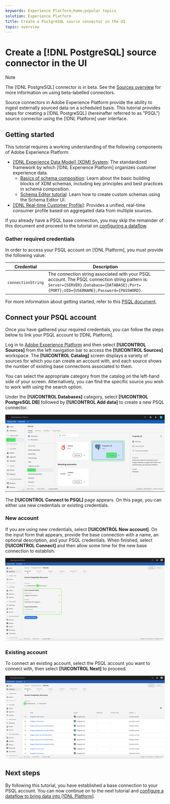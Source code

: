 ```yaml
---
keywords: Experience Platform;home;popular topics
solution: Experience Platform
title: Create a PostgreSQL source connector in the UI
topic: overview
---
```


# Create a [!DNL PostgreSQL] source connector in the UI

>[!NOTE]
> The [!DNL PostgreSQL] connector is in beta. See the [Sources overview](../../../../home.md#terms-and-conditions) for more information on using beta-labelled connectors.

Source connectors in Adobe Experience Platform provide the ability to ingest externally sourced data on a scheduled basis. This tutorial provides steps for creating a [!DNL PostgreSQL] (hereinafter referred to as "PSQL") source connector using the [!DNL Platform] user interface.

## Getting started

This tutorial requires a working understanding of the following components of Adobe Experience Platform:

*   [[!DNL Experience Data Model] (XDM) System](../../../../../xdm/home.md): The standardized framework by which [!DNL Experience Platform] organizes customer experience data.
    *   [Basics of schema composition](../../../../../xdm/schema/composition.md): Learn about the basic building blocks of XDM schemas, including key principles and best practices in schema composition.
    *   [Schema Editor tutorial](../../../../../xdm/tutorials/create-schema-ui.md): Learn how to create custom schemas using the Schema Editor UI.
*   [[!DNL Real-time Customer Profile]](../../../../../profile/home.md): Provides a unified, real-time consumer profile based on aggregated data from multiple sources.

If you already have a PSQL base connection, you may skip the remainder of this document and proceed to the tutorial on [configuring a dataflow](../../dataflow/databases.md).

### Gather required credentials

In order to access your PSQL account on [!DNL Platform], you must provide the following value:

| Credential | Description |
| ---------- | ----------- |
| `connectionString` | The connection string associated with your PSQL account. The PSQL connection string pattern is: `Server={SERVER};Database={DATABASE};Port={PORT};UID={USERNAME};Password={PASSWORD}`. |

For more information about getting started, refer to this [PSQL document](https://www.postgresql.org/docs/9.2/app-psql.html).

## Connect your PSQL account

Once you have gathered your required credentials, you can follow the steps below to link your PSQL account to [!DNL Platform].

Log in to [Adobe Experience Platform](https://platform.adobe.com) and then select **[!UICONTROL Sources]** from the left navigation bar to access the **[!UICONTROL Sources]** workspace. The **[!UICONTROL Catalog]** screen displays a variety of sources for which you can create an account with, and each source shows the number of existing base connections associated to them.

You can select the appropriate category from the catalog on the left-hand side of your screen. Alternatively, you can find the specific source you wish to work with using the search option.

Under the **[!UICONTROL Databases]** category, select **[!UICONTROL PostgreSQL DB]** followed by **[!UICONTROL Add data]** to create a new PSQL connector.

![](../../../../images/tutorials/create/psql/catalog.png)

The **[!UICONTROL Connect to PSQL]** page appears. On this page, you can either use new credentials or existing credentials.

### New account

If you are using new credentials, select **[!UICONTROL New account]**. On the input form that appears, provide the base connection with a name, an optional description, and your PSQL credentials. When finished, select **[!UICONTROL Connect]** and then allow some time for the new base connection to establish.

![](../../../../images/tutorials/create/psql/connect.png)

### Existing account

To connect an existing account, select the PSQL account you want to connect with, then select **[!UICONTROL Next]** to proceed.

![](../../../../images/tutorials/create/psql/existing.png)

## Next steps

By following this tutorial, you have established a base connection to your PSQL account. You can now continue on to the next tutorial and [configure a dataflow to bring data into [!DNL Platform]](../../dataflow/databases.md).
